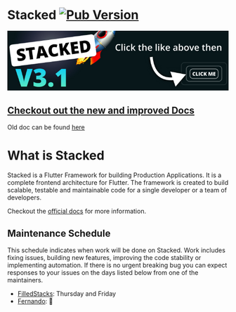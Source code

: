# Stacked [![Pub Version](https://img.shields.io/pub/v/stacked)](https://pub.dev/packages/stacked)

[![Flutter Web Mastery Release Banner](https://github.com/Stacked-Org/stacked/blob/master/assets/banner.jpeg)](https://masterflutterweb.carrd.co?utm_medium=banner&utm_campaign=stacked_readme)

## [Checkout out the new and improved Docs](https://stacked.filledstacks.com/)

Old doc can be found [here](https://github.com/Stacked-Org/stacked/blob/master/README_old.md)

# What is Stacked

Stacked is a Flutter Framework for building Production Applications. It is a complete frontend architecture for Flutter. The framework is created to build scalable, testable and maintainable code for a single developer or a team of developers. 

Checkout the [official docs](https://stacked.filledstacks.com/) for more information. 

## Maintenance Schedule

This schedule indicates when work will be done on Stacked. Work includes fixing issues, building new features, improving the code stability or implementing automation. If there is no urgent breaking bug you can expect responses to your issues on the days listed below from one of the maintainers.

- [FilledStacks](https://github.com/filledstacks): Thursday and Friday
- [Fernando](https://github.com/ferrarafer): 👀
